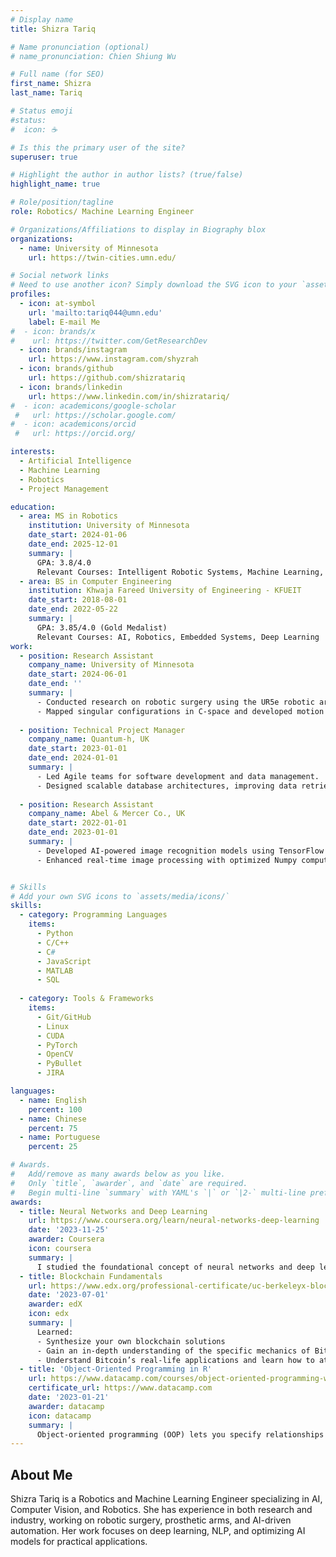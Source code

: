 ```yaml
---
# Display name
title: Shizra Tariq

# Name pronunciation (optional)
# name_pronunciation: Chien Shiung Wu

# Full name (for SEO)
first_name: Shizra
last_name: Tariq

# Status emoji
#status:
#  icon: ☕️

# Is this the primary user of the site?
superuser: true

# Highlight the author in author lists? (true/false)
highlight_name: true

# Role/position/tagline
role: Robotics/ Machine Learning Engineer

# Organizations/Affiliations to display in Biography blox
organizations:
  - name: University of Minnesota
    url: https://twin-cities.umn.edu/

# Social network links
# Need to use another icon? Simply download the SVG icon to your `assets/media/icons/` folder.
profiles:
  - icon: at-symbol
    url: 'mailto:tariq044@umn.edu'
    label: E-mail Me
#  - icon: brands/x
#    url: https://twitter.com/GetResearchDev
  - icon: brands/instagram
    url: https://www.instagram.com/shyzrah
  - icon: brands/github
    url: https://github.com/shizratariq
  - icon: brands/linkedin
    url: https://www.linkedin.com/in/shizratariq/
#  - icon: academicons/google-scholar
 #   url: https://scholar.google.com/
#  - icon: academicons/orcid
 #   url: https://orcid.org/

interests:
  - Artificial Intelligence
  - Machine Learning
  - Robotics
  - Project Management

education:
  - area: MS in Robotics
    institution: University of Minnesota
    date_start: 2024-01-06
    date_end: 2025-12-01
    summary: |
      GPA: 3.8/4.0
      Relevant Courses: Intelligent Robotic Systems, Machine Learning, AI, NLP, Computer Vision, Project Management
  - area: BS in Computer Engineering
    institution: Khwaja Fareed University of Engineering - KFUEIT
    date_start: 2018-08-01
    date_end: 2022-05-22
    summary: |
      GPA: 3.85/4.0 (Gold Medalist)
      Relevant Courses: AI, Robotics, Embedded Systems, Deep Learning
work:
  - position: Research Assistant
    company_name: University of Minnesota
    date_start: 2024-06-01
    date_end: ''
    summary: |
      - Conducted research on robotic surgery using the UR5e robotic arm with ROS2 and MoveIt2.
      - Mapped singular configurations in C-space and developed motion planning algorithms for aquatic environments.
  
  - position: Technical Project Manager
    company_name: Quantum-h, UK
    date_start: 2023-01-01
    date_end: 2024-01-01
    summary: |
      - Led Agile teams for software development and data management.
      - Designed scalable database architectures, improving data retrieval speed by 30%.
  
  - position: Research Assistant
    company_name: Abel & Mercer Co., UK
    date_start: 2022-01-01
    date_end: 2023-01-01
    summary: |
      - Developed AI-powered image recognition models using TensorFlow and PyTorch.
      - Enhanced real-time image processing with optimized Numpy computations.


# Skills
# Add your own SVG icons to `assets/media/icons/`
skills:
  - category: Programming Languages
    items:
      - Python
      - C/C++
      - C#
      - JavaScript
      - MATLAB
      - SQL
  
  - category: Tools & Frameworks
    items:
      - Git/GitHub
      - Linux
      - CUDA
      - PyTorch
      - OpenCV
      - PyBullet
      - JIRA

languages:
  - name: English
    percent: 100
  - name: Chinese
    percent: 75
  - name: Portuguese
    percent: 25

# Awards.
#   Add/remove as many awards below as you like.
#   Only `title`, `awarder`, and `date` are required.
#   Begin multi-line `summary` with YAML's `|` or `|2-` multi-line prefix and indent 2 spaces below.
awards:
  - title: Neural Networks and Deep Learning
    url: https://www.coursera.org/learn/neural-networks-deep-learning
    date: '2023-11-25'
    awarder: Coursera
    icon: coursera
    summary: |
      I studied the foundational concept of neural networks and deep learning. By the end, I was familiar with the significant technological trends driving the rise of deep learning; build, train, and apply fully connected deep neural networks; implement efficient (vectorized) neural networks; identify key parameters in a neural network’s architecture; and apply deep learning to your own applications.
  - title: Blockchain Fundamentals
    url: https://www.edx.org/professional-certificate/uc-berkeleyx-blockchain-fundamentals
    date: '2023-07-01'
    awarder: edX
    icon: edx
    summary: |
      Learned:
      - Synthesize your own blockchain solutions
      - Gain an in-depth understanding of the specific mechanics of Bitcoin
      - Understand Bitcoin’s real-life applications and learn how to attack and destroy Bitcoin, Ethereum, smart contracts and Dapps, and alternatives to Bitcoin’s Proof-of-Work consensus algorithm
  - title: 'Object-Oriented Programming in R'
    url: https://www.datacamp.com/courses/object-oriented-programming-with-s3-and-r6-in-r
    certificate_url: https://www.datacamp.com
    date: '2023-01-21'
    awarder: datacamp
    icon: datacamp
    summary: |
      Object-oriented programming (OOP) lets you specify relationships between functions and the objects that they can act on, helping you manage complexity in your code. This is an intermediate level course, providing an introduction to OOP, using the S3 and R6 systems. S3 is a great day-to-day R programming tool that simplifies some of the functions that you write. R6 is especially useful for industry-specific analyses, working with web APIs, and building GUIs.
---
```


## About Me

Shizra Tariq is a Robotics and Machine Learning Engineer specializing in AI, Computer Vision, and Robotics. She has experience in both research and industry, working on robotic surgery, prosthetic arms, and AI-driven automation. Her work focuses on deep learning, NLP, and optimizing AI models for practical applications.
